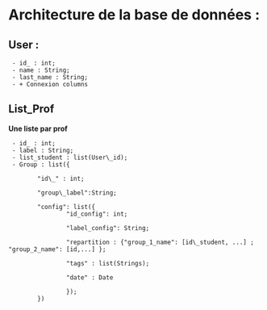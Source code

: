 # Architecture de la base de données :

## User :
```
 - id_ : int;
 - name : String;
 - last_name : String;
 - + Connexion columns
```
## List_Prof

**Une liste par prof**
```
 - id_ : int;
 - label : String;
 - list_student : list(User\_id);
 - Group : list({
 
		"id\_" : int; 
		
		"group\_label":String;
		
		"config": list({
				"id_config": int;
				
				"label_config": String;
				
				"repartition : {"group_1_name": [id\_student, ...] ; "group_2_name": [id,...] };
				
				"tags" : list(Strings);
				
				"date" : Date
				
				});
		})
```
